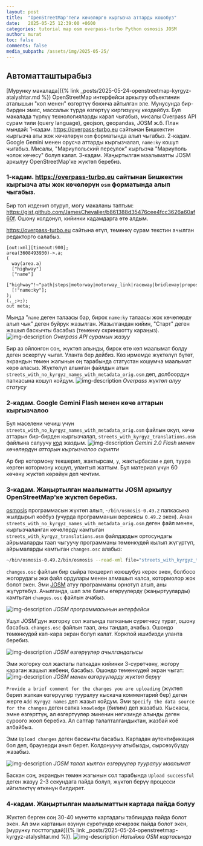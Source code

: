 ```yaml
---
layout: post
title:  "OpenStreetMap'теги көчөлөргө кыргызча аттарды кошобуз"
date:   2025-05-25 12:39:00 +0600
categories: tutorial map osm overpass-turbo Python osmosis JOSM
author: murat
toc: false
comments: false
media_subpath: /assets/img/2025-05-25/
---
```

## Автоматташтырабыз

[Мурунку макалада]({% link _posts/2025-05-24-openstreetmap-kyrgyz-atalyshtar.md %}) OpenStreetMap интерфейси аркылуу объектинин аталышын "кол менен" өзгөртүү боюнча айтылган эле. Мунусунда бир-бирден эмес, массалык түрдө өзгөртүү киргизүүнү көздөйбүз. Бул макалада түрлүү технологияларды карап чыгабыз, мисалы Overpass API сурам тили (query language), geojson, geopandas, JOSM ж.б.
План мындай:
1-кадам. <https://overpass-turbo.eu> сайтынан Бишкектин кыргызча аты жок көчөлөрүн `osm` форматында алып чыгабыз.
2-кадам. Google Gemini менен орусча аттарды кыргызчалап, `name:ky` кошуп чыгабыз. Мисалы, "Мариупольский переулок" кыргызча "Мариуполь чолок көчөсү" болуп калат.
3-кадам. Жаңыртылган маалыматты JOSM аркылуу OpenStreetMap'ке жүктөп беребиз.

### 1-кадам. <https://overpass-turbo.eu> сайтынан Бишкектин кыргызча аты жок көчөлөрүн `osm` форматында алып чыгабыз.

Бир топ изденип отуруп, могу макаланы таптым: <https://gist.github.com/JamesChevalier/b861388d35476cee4fcc3626a60af60f>. Ошону колдонуп, кийинки кадамдарга өтө алдым.

<https://overpass-turbo.eu> сайтына өтүп, төмөнкү сурам текстин ачылган редакторго салабыз.
```overpass
[out:xml][timeout:900];
area(3608493930)->.a;
(
  way(area.a)
  ["highway"]
  ["name"]
  ["highway"!~"path|steps|motorway|motorway_link|raceway|bridleway|proposed|construction|elevator|bus_guideway|footway|cycleway"]
  [!"name:ky"];
);
(._;>;);
out meta;
```
Мында "`name` деген талаасы бар, бирок `name:ky` талаасы жок көчөлөрдү алып чык" деген буйрук жазылган.
Жазылгандан кийин, "Старт" деген жашыл баскычты басабыз (төмөнкү скриншотту караңыз).
![img-description](overpass-query.png)
_Overpass API сурамын жазуу_

Бир аз ойлонгон соң, жүктөп алынды, бирок өтө көп маалымат болду деген эскертүү чыгат. Уланта бер дейбиз. Көз ирмемде жүктөлүп бүтөт, экрандын төмөн жагынын оң тарабында статустан кошумча маалымат көрө аласыз. Жүктөлүп алынган файлдын атын `streets_with_no_kyrgyz_names_with_metadata_orig.osm` деп, долбоордун папкасына кошуп койдум.
![img-description](overpass-result-status.png)
_Overpass жүктөп алуу статусу_


### 2-кадам. Google Gemini Flash менен көчө аттарын кыргызчалоо
Бул маселени чечиш үчүн `streets_with_no_kyrgyz_names_with_metadata_orig.osm` файлын окуп, көчө аттарын бир-бирден кыргызчалап, `streets_with_kyrgyz_translations.osm` файлына салуучу [код](https://github.com/jumasheff/osm-kyrgyz-streets) жаздым.
![img-description](adding-kyrgyz-names-using-llm.png)
_Gemini 2.0 Flash менен көчөлөрдүн аттарын кыргызчалоо скрипти_

Ар бир котормону текшерип, жактырсам, `y`, жактырбасам `e` деп, туура көргөн котормону кошуп, улантып жаттым.
Бул материал үчүн 60 көчөнү жүктөп көрөйүн деп чечтим.

### 3-кадам. Жаңыртылган маалыматты JOSM аркылуу OpenStreetMap'ке жүктөп беребиз.

[osmosis](https://github.com/openstreetmap/osmosis/releases) программасын жүктөп алып, `~/bin/osmosis-0.49.2` папкасына жылдырып коёбуз (учурда программанын версиясы `0.49.2` экен).
Анан `streets_with_no_kyrgyz_names_with_metadata_orig.osm` деген файл менен, кыргызчаланган көчөлөрдү камтыган `streets_with_kyrgyz_translations.osm` файлдардын ортосундагы айрымаларды таап чыгуучу программаны төмөнкүдөй кылып жүгүртүп, айрымаларды камтыган `changes.osc` алабыз:
```bash
~/bin/osmosis-0.49.2/bin/osmosis --read-xml file="streets_with_kyrgyz_translations.osm" --read-xml file="streets_with_no_kyrgyz_names_with_metadata_orig.osm" --derive-change --write-xml-change file="changes.osc"
```

`changes.osc` файлын бир сыйра текшерип коюшубуз керек экен, болбосо жогорудагы эки файл ордулары менен алмашып калса, котормолор жок болот экен.
Эми [JOSM](https://josm.openstreetmap.de/wiki/Download) атуу программаны орнотуп алып, аны жүгүртөбүз. Ачылганда, шап эле баягы өгөрүүлөрдү (жаңыртууларды) камтыган `changes.osc` файлын ачабыз.

![img-description](josm-start.png)
_JOSM программасынын интерфейси_

Ушул JOSM'дун жогорку сол жагында папканын сүрөтчөсү турат, ошону басабыз. `changes.osc` файлын таап, аны тандап, ачабыз. Ошондо төмөнкүдөй кап-кара экран болуп калат. Коркпой ишибизди уланта беребиз.

![img-description](josm-open-changes-file.png)
_JOSM өзгөрүүлөр ачылгандагысы_

Эми жогорку сол жактагы папкадан кийинки 3-сүрөтчөнү, жогору караган жашыл жебени, басабыз. Ошондо төмөнкүдөй экран чыгат:
![img-description](josm-upload-changes.png)
_JOSM менен өзгөрүүлөрдү жүктөп берүү_

`Provide a brief comment for the changes you are uploading` (жүктөп берип жаткан өзгөрүүлөр тууралуу кыскача комментарий бер) деген жерге `Add Kyrgyz names` деп жазып койдум. Эми `Specify the data source for the changes` деген сапка `knowledge` (билим) деп жазабыз. Кыскасы, эмне өзгөрттүң, ал өзгөртүүлөр эмненин негизинде алынды деген суроого жооп беребиз. Ал саптар талапталгандыктан, жазбай коё албайбыз.

Эми `Upload changes` деген баскычты басабыз. Картадан аутентификация бол деп, браузерди ачып берет. Колдонуучу атыбызды, сырсөзүбүздү жазабыз.

![img-description](josm-upload-form-fields.png)
_JOSM талап кылган өзгөрүүлөр тууралуу маалымат_

Баскан соң, экрандын төмөн жагынын сол тарабында `Upload successful` деген жазуу 2-3 секундага пайда болуп, жүктөп берүү процесси ийгиликтүү өткөнүн билдирет.

### 4-кадам. Жаңыртылган маалыматтын картада пайда болуу

Жүктөп берген соң 30-40 мүнөттө картадагы таблицада пайда болот экен. Ал эми картанын өзүнүн сүрөтүндө кечирээк пайда болот экен, [мурунку посттогудай]({% link _posts/2025-05-24-openstreetmap-kyrgyz-atalyshtar.md %}). 
![img-description](bulk-upload-results-on-map.png)
_Натыйжа OSM картасында_
